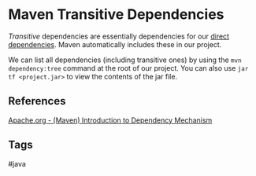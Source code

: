 # Maven Transitive Dependencies

*Transitive* dependencies are essentially dependencies for our [direct dependencies](../202402112332). Maven automatically includes these in our project.  

We can list all dependencies (including transitive ones) by using the `mvn dependency:tree` command at the root of our project. You can also use `jar tf <project.jar>` to view the contents of the jar file.   

## References
[Apache.org - (Maven) Introduction to Dependency Mechanism](https://maven.apache.org/guides/introduction/introduction-to-dependency-mechanism.html)

## Tags
#java

